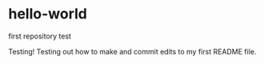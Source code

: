 # hello-world
first repository test


Testing!  Testing out how to make and commit edits to my first README file.
